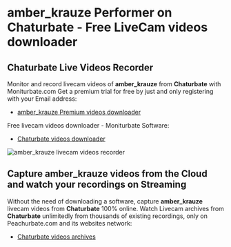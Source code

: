# amber_krauze Performer on Chaturbate - Free LiveCam videos downloader

## Chaturbate Live Videos Recorder

Monitor and record livecam videos of **amber_krauze** from **Chaturbate** with Moniturbate.com
Get a premium trial for free by just and only registering with your Email address:
* [amber_krauze Premium videos downloader](https://moniturbate.com/request-demo-licence-key.html)

Free livecam videos downloader - Moniturbate Software:
* [Chaturbate videos downloader](https://moniturbate.com/moniturbate-download-software.html)

![amber_krauze livecam videos recorder](https://peachurnet.com/templates/moniturbate-software.png)


## Capture amber_krauze videos from the Cloud and watch your recordings on Streaming

Without the need of downloading a software, capture **amber_krauze** livecam videos from **Chaturbate** 100% online.
Watch Livecam archives from **Chaturbate** unlimitedly from thousands of existing recordings, only on Peachurbate.com and its websites network:
* [Chaturbate videos archives](https://peachurnet.com/)